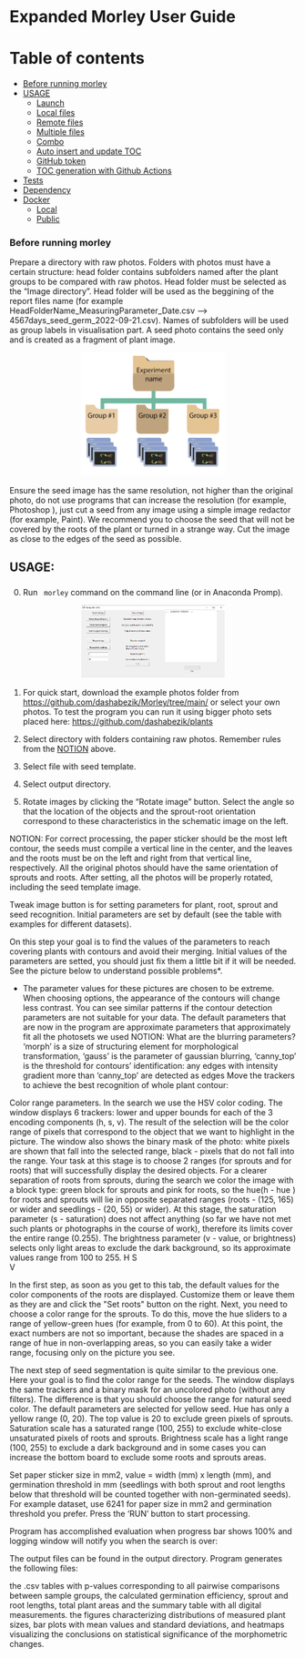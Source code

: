 # Expanded Morley User Guide

Table of contents
=================

<!--ts-->
   * [Before running morley](#Before-running-morley)
   * [USAGE](#USAGE)
      * [Launch](#stdin)
      * [Local files](#local-files)
      * [Remote files](#remote-files)
      * [Multiple files](#multiple-files)
      * [Combo](#combo)
      * [Auto insert and update TOC](#auto-insert-and-update-toc)
      * [GitHub token](#github-token)
      * [TOC generation with Github Actions](#toc-generation-with-github-actions)
   * [Tests](#tests)
   * [Dependency](#dependency)
   * [Docker](#docker)
     * [Local](#local)
     * [Public](#public)
<!--te-->



### Before running morley
Prepare a directory with raw photos. Folders with photos must have a certain structure: head folder contains subfolders named after the plant groups to be 
compared with raw photos. Head folder must be selected as the 
“Image directory”. Head folder will be used as the beggining of the report files name (for example HeadFolderName_MeasuringParameter_Date.csv --> 4567days_seed_germ_2022-09-21.csv). Names of subfolders will be used as group labels in visualisation part. A seed photo contains the seed only and is created as a fragment of plant image.

<p align="center">
<img src="https://github.com/dashabezik/Morley/blob/main/img/folder_tree_wo_template.png" width=50% height=50%>
</p>

Ensure the seed image has the same resolution,
not higher than the original photo, do not use programs that can increase the resolution (for example, Photoshop ), just cut a seed from any image using 
a simple image redactor (for example, Paint).  We recommend you to choose the seed that will not be covered by the roots of the plant or turned in a strange way.
Cut the image as close to the edges of the seed as possible.


## USAGE:
### 
0. Run ``` morley``` command on the command line (or in Anaconda Promp). 
<p align="center">
<img src="https://github.com/dashabezik/Morley/blob/main/img/load button.PNG" width=50% height=50%>
</p>

1. For quick start, download the example photos folder from https://github.com/dashabezik/Morley/tree/main/ or select your own photos. To test the program you can run it using bigger photo sets placed here: https://github.com/dashabezik/plants


2. Select directory with folders containing raw photos. Remember rules from the [NOTION](#Before-running-morley) above.

3. Select file with seed template.

4. Select output directory.

5. Rotate images by clicking the “Rotate image” button. Select the angle so that the location of the objects and the sprout-root orientation correspond to these characteristics in the schematic image on the left.

NOTION: For correct processing, the paper sticker should be the most left contour, the seeds must compile a vertical line in the center, and the leaves and the roots must be on the left and right from that vertical line, respectively. All the original photos should have the same orientation of sprouts and roots. 
After setting, all the photos will be properly rotated, including the seed template image.

Tweak image button is for setting parameters for plant, root, sprout and seed recognition. Initial parameters are set by default (see the table with examples for different datasets). 

 On this step your goal is to find the values of the parameters to reach covering plants with contours and avoid their merging. Initial values of the parameters are setted, you should just fix them a little bit if it will be needed. See the picture below to understand possible problems*. 


* The parameter values for these pictures are chosen to be extreme. When choosing options, the appearance of the contours will change less contrast. You  can see similar patterns if the contour detection parameters are not suitable for your data. The default parameters that are now in the program are approximate parameters that approximately fit all the photosets we used
NOTION:
What are the blurring parameters?
‘morph’ is a size of structuring element for morphological transformation, 
‘gauss’ is the parameter of gaussian blurring, 
‘canny_top’ is the threshold for contours’ identification: any edges with intensity gradient more than ‘canny_top’ are detected as edges 
Move the trackers to achieve the best recognition of whole plant contour:


Color range parameters. In the search we use the HSV color coding. The window displays 6 trackers: lower and upper bounds for each of the 3 encoding components (h, s, v). The result of the selection will be the color range of pixels that correspond to the object that we want to highlight in the picture. The window also shows the binary mask of the photo: white pixels are shown that fall into the selected range, black - pixels that do not fall into the range. Your task at this stage is to choose 2 ranges (for sprouts and for roots) that will successfully display the desired objects.
For a clearer separation of roots from sprouts, during the search we color the image with a block type: green block for sprouts and pink for roots, so the hue(h - hue ) for roots and sprouts will lie in opposite separated ranges (roots - (125, 165) or wider and seedlings - (20, 55) or wider).
At this stage, the saturation parameter (s - saturation) does not affect anything (so far we have not met such plants or photographs in the course of work), therefore its limits cover the entire range (0.255).
The brightness parameter (v - value, or brightness) selects only light areas to exclude the dark background, so its approximate values range from 100 to 255.
H 
S  
V 


In the first step, as soon as you get to this tab, the default values for the color components of the roots are displayed. Customize them or leave them as they are and click the "Set roots" button on the right. Next, you need to choose a color range for the sprouts. To do this, move the hue sliders to a range of yellow-green hues (for example, from 0 to 60). At this point, the exact numbers are not so important, because the shades are spaced in a range of hue in non-overlapping areas, so you can easily take a wider range, focusing only on the picture you see.

The next step of seed segmentation is quite similar to the previous one. Here your goal is to find the color range for the seeds. The window displays the same trackers and a binary mask for an uncolored photo (without any filters). The difference is that you should choose the range for natural seed color. The default parameters are selected for yellow seed. 
Hue has only a yellow range (0, 20). The top value is 20 to exclude green pixels of sprouts.
Saturation scale has a saturated range (100, 255) to exclude white-close unsaturated pixels of roots and sprouts.
Brightness scale has a light range (100, 255) to exclude a dark background and in some cases you can increase the bottom board to exclude some roots and sprouts areas.

Set paper sticker size in mm2, value =  width (mm) x length (mm), and germination threshold in mm (seedlings with both sprout and root lengths below that threshold will be counted together with non-germinated seeds). For example dataset, use 6241 for paper size in mm2 and germination threshold you prefer. Press the ‘RUN’ button to start processing.
 
Program has accomplished evaluation when progress bar shows 100% and logging window will notify you when the search is over:

 
The output files can be found  in the output directory.  Program generates the following files:

the .csv tables with p-values corresponding to all pairwise comparisons between sample groups, the calculated germination efficiency, sprout and root lengths, total plant areas and the summary table with all digital measurements.
the figures characterizing distributions of measured plant sizes, bar plots with mean values and standard deviations, and heatmaps visualizing the conclusions on statistical significance of the morphometric changes.
